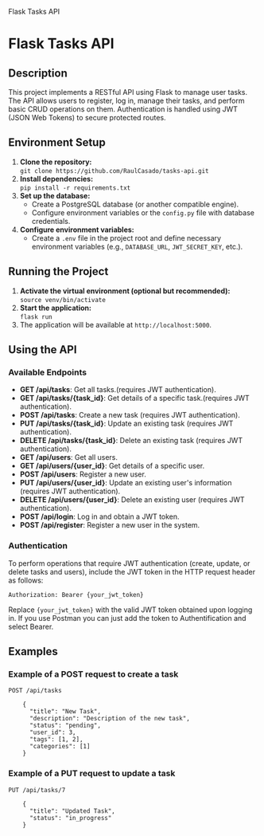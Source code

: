   Flask Tasks API

Flask Tasks API
===============

Description
-----------

This project implements a RESTful API using Flask to manage user tasks. The API allows users to register, log in, manage their tasks, and perform basic CRUD operations on them. Authentication is handled using JWT (JSON Web Tokens) to secure protected routes.

Environment Setup
-----------------

1.  **Clone the repository:**  
    `git clone https://github.com/RaulCasado/tasks-api.git`
2.  **Install dependencies:**  
    `pip install -r requirements.txt`
3.  **Set up the database:**  
    *   Create a PostgreSQL database (or another compatible engine).
    *   Configure environment variables or the `config.py` file with database credentials.
4.  **Configure environment variables:**  
    *   Create a `.env` file in the project root and define necessary environment variables (e.g., `DATABASE_URL`, `JWT_SECRET_KEY`, etc.).

Running the Project
-------------------

1.  **Activate the virtual environment (optional but recommended):**  
    `source venv/bin/activate`
2.  **Start the application:**  
    `flask run`
3.  The application will be available at `http://localhost:5000`.

Using the API
-------------

### Available Endpoints

*   **GET /api/tasks**: Get all tasks.(requires JWT authentication).
*   **GET /api/tasks/{task\_id}**: Get details of a specific task.(requires JWT authentication).
*   **POST /api/tasks**: Create a new task (requires JWT authentication).
*   **PUT /api/tasks/{task\_id}**: Update an existing task (requires JWT authentication).
*   **DELETE /api/tasks/{task\_id}**: Delete an existing task (requires JWT authentication).
*   **GET /api/users**: Get all users.
*   **GET /api/users/{user\_id}**: Get details of a specific user.
*   **POST /api/users**: Register a new user.
*   **PUT /api/users/{user\_id}**: Update an existing user's information (requires JWT authentication).
*   **DELETE /api/users/{user\_id}**: Delete an existing user (requires JWT authentication).
*   **POST /api/login**: Log in and obtain a JWT token.
*   **POST /api/register**: Register a new user in the system.

### Authentication

To perform operations that require JWT authentication (create, update, or delete tasks and users), include the JWT token in the HTTP request header as follows:

    Authorization: Bearer {your_jwt_token}

Replace `{your_jwt_token}` with the valid JWT token obtained upon logging in. If you use Postman you can just add the token to Authentification and select Bearer.

Examples
--------

### Example of a POST request to create a task

    POST /api/tasks
    
        {
          "title": "New Task",
          "description": "Description of the new task",
          "status": "pending",
          "user_id": 3,
          "tags": [1, 2],
          "categories": [1]
        }

### Example of a PUT request to update a task

    PUT /api/tasks/7
    
        {
          "title": "Updated Task",
          "status": "in_progress"
        }
